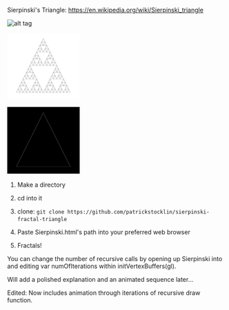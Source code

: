 Sierpinski's Triangle: https://en.wikipedia.org/wiki/Sierpinski_triangle

![alt tag](https://imgur.com/uL7jfEP.png "Sample Iteration")

![alt tag](fractal.gif)

![alt tag](blackfractal.gif)


1) Make a directory

2) cd into it

3) clone:
```git clone https://github.com/patrickstocklin/sierpinski-fractal-triangle```

4) Paste Sierpinski.html's path into your preferred web browser

5) Fractals!


You can change the number of recursive calls by opening up Sierpinski into and editing var numOfIterations within initVertexBuffers(gl).

Will add a polished explanation and an animated sequence later...

Edited: Now includes animation through iterations of recursive draw function.
